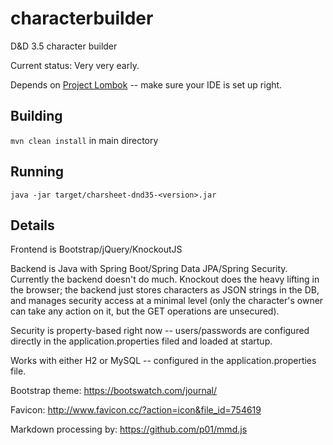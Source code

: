 # characterbuilder
D&amp;D 3.5 character builder

Current status: Very very early.

Depends on [Project Lombok](https://projectlombok.org/) -- make sure your IDE is set up right.

## Building
`mvn clean install` in main directory

## Running
`java -jar target/charsheet-dnd35-<version>.jar`

## Details
Frontend is Bootstrap/jQuery/KnockoutJS

Backend is Java with Spring Boot/Spring Data JPA/Spring Security. Currently the backend doesn't do much. Knockout does the heavy lifting in the browser; the backend just stores characters as JSON strings in the DB, and manages security access at a minimal level (only the character's owner can take any action on it, but the GET operations are unsecured).

Security is property-based right now -- users/passwords are configured directly in the application.properties filed and loaded at startup.

Works with either H2 or MySQL -- configured in the application.properties file.

Bootstrap theme: https://bootswatch.com/journal/

Favicon: http://www.favicon.cc/?action=icon&file_id=754619

Markdown processing by: https://github.com/p01/mmd.js
